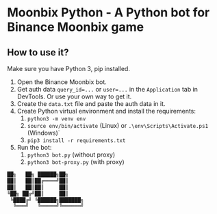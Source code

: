# Moonbix Python - A Python bot for Binance Moonbix game

## How to use it?

Make sure you have Python 3, pip installed.

1. Open the Binance Moonbix bot.
2. Get auth data `query_id=...` or `user=...` in the `Application` tab in DevTools. Or use your own way to get it.
3. Create the `data.txt` file and paste the auth data in it.
4. Create Python virtual environment and install the requirements:
   1. `python3 -m venv env`
   2. `source env/bin/activate` (Linux) or `.\env\Scripts\Activate.ps1` (Windows)`
   3. `pip3 install -r requirements.txt`
5. Run the bot:
   1. `python3 bot.py` (without proxy)
   2. `python3 bot-proxy.py` (with proxy)

```bash
██╗   ██╗ ██████╗██╗
██║   ██║██╔════╝██║
██║   ██║██║     ██║
╚██╗ ██╔╝██║     ██║
 ╚████╔╝ ╚██████╗███████╗
  ╚═══╝   ╚═════╝╚══════╝
```

